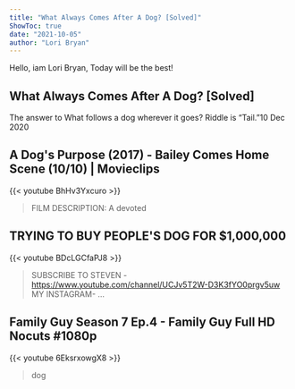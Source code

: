 ```yaml
---
title: "What Always Comes After A Dog? [Solved]"
ShowToc: true 
date: "2021-10-05"
author: "Lori Bryan" 
---
```


Hello, iam Lori Bryan, Today will be the best!
## What Always Comes After A Dog? [Solved]
The answer to What follows a dog wherever it goes? Riddle is “Tail.”10 Dec 2020

## A Dog's Purpose (2017) - Bailey Comes Home Scene (10/10) | Movieclips
{{< youtube BhHv3Yxcuro >}}
>FILM DESCRIPTION: A devoted 

## TRYING TO BUY PEOPLE'S DOG FOR $1,000,000
{{< youtube BDcLGCfaPJ8 >}}
>SUBSCRIBE TO STEVEN - https://www.youtube.com/channel/UCJv5T2W-D3K3fYO0prgv5uw MY INSTAGRAM- ...

## Family Guy Season 7 Ep.4 - Family Guy Full HD Nocuts #1080p
{{< youtube 6EksrxowgX8 >}}
>dog


